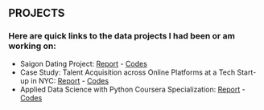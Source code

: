 ## PROJECTS

### Here are quick links to the data projects I had been or am working on:
- Saigon Dating Project: [Report](https://ngmaihuong.github.io/saigondatingproject/) - [Codes](https://github.com/ngmaihuong/saigondatingproject-su20)
- Case Study: Talent Acquisition across Online Platforms at a Tech Start-up in NYC: [Report](https://drive.google.com/file/d/1BI6OODUfldydWnKCGVrgxqxB4z1XAPbs/view?usp=sharing) - [Codes](https://github.com/ngmaihuong/talent-acquisition-sp20)
- Applied Data Science with Python Coursera Specialization: [Report](x) - [Codes](https://github.com/ngmaihuong/applied-ds-su20)
